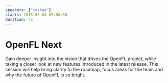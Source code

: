 ```yaml
---
speakers: ["joshua"]
starts: 2018-05-04 09:00:00
duration: 45
---
```


# OpenFL Next

Gain deeper insight into the vision that drives the OpenFL project, while taking a closer look at new features introduced in the latest release. This session will help bring clarity to the roadmap, focus areas for the team and why the future of OpenFL is so bright.